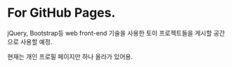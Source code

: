 For GitHub Pages.
=================

jQuery, Bootstrap등 web front-end 기술을 사용한 토이 프로젝트들을 게시할 공간으로 사용할 예정.

현재는 개인 프로필 페이지만 하나 올라가 있어용.
